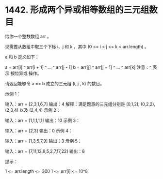 # 1442. 形成两个异或相等数组的三元组数目
  给你一个整数数组 arr 。
  
  现需要从数组中取三个下标 i、j 和 k ，其中 (0 <= i < j <= k < arr.length) 。
  
  a 和 b 定义如下：
  
  a = arr[i] ^ arr[i + 1] ^ ... ^ arr[j - 1]
  b = arr[j] ^ arr[j + 1] ^ ... ^ arr[k]
  注意：^ 表示 按位异或 操作。
  
  请返回能够令 a == b 成立的三元组 (i, j , k) 的数目。
  
   
  
  示例 1：
  
  输入：arr = [2,3,1,6,7]
  输出：4
  解释：满足题意的三元组分别是 (0,1,2), (0,2,2), (2,3,4) 以及 (2,4,4)
  示例 2：
  
  输入：arr = [1,1,1,1,1]
  输出：10
  示例 3：
  
  输入：arr = [2,3]
  输出：0
  示例 4：
  
  输入：arr = [1,3,5,7,9]
  输出：3
  示例 5：
  
  输入：arr = [7,11,12,9,5,2,7,17,22]
  输出：8
   
  
  提示：
  
  1 <= arr.length <= 300
  1 <= arr[i] <= 10^8